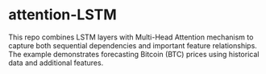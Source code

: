 # attention-LSTM
This repo combines LSTM layers with Multi-Head Attention mechanism to capture both sequential dependencies and important feature relationships. The example demonstrates forecasting Bitcoin (BTC) prices using historical data and additional features.
